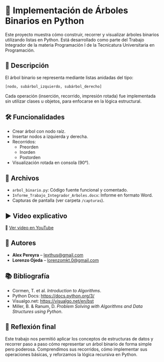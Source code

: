 # 🌳 Implementación de Árboles Binarios en Python

Este proyecto muestra cómo construir, recorrer y visualizar árboles binarios utilizando listas en Python. Está desarrollado como parte del Trabajo Integrador de la materia Programación I de la Tecnicatura Universitaria en Programación.

## 📘 Descripción

El árbol binario se representa mediante listas anidadas del tipo:

```python
[nodo, subárbol_izquierdo, subárbol_derecho]
```

Cada operación (inserción, recorrido, impresión rotada) fue implementada sin utilizar clases u objetos, para enfocarse en la lógica estructural.

## 🛠️ Funcionalidades

- Crear árbol con nodo raíz.
- Insertar nodos a izquierda y derecha.
- Recorridos:
  - Preorden
  - Inorden
  - Postorden
- Visualización rotada en consola (90°).

## 📂 Archivos

- `arbol_binario.py`: Código fuente funcional y comentado.
- `Informe_Trabajo_Integrador_Arboles.docx`: Informe en formato Word.
- Capturas de pantalla (ver carpeta `/capturas`).

## ▶️ Video explicativo

🔗 [Ver video en YouTube]()

## 🤝 Autores

- **Alex Pereyra** – lexthus@gmail.com
- **Lorenzo Ojeda** – lorenzomkt.0@gmail.com

## 📚 Bibliografía

- Cormen, T. et al. *Introduction to Algorithms*.
- Python Docs: https://docs.python.org/3/
- Visualgo.net: https://visualgo.net/en/bst
- Miller, B. & Ranum, D. *Problem Solving with Algorithms and Data Structures using Python*.

## 🧠 Reflexión final

Este trabajo nos permitió aplicar los conceptos de estructuras de datos y recorrer paso a paso cómo representar un árbol binario de forma simple pero poderosa. Comprendimos sus recorridos, cómo implementar sus operaciones básicas, y reforzamos la lógica recursiva en Python.

